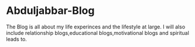 # Abduljabbar-Blog
The Blog is all about my life experinces and the lifestyle at large. I will also include relationship blogs,educational blogs,motivational blogs and spiritual leads to.
